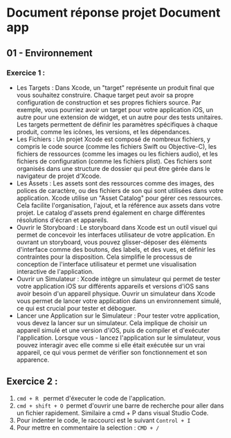 # Document réponse projet Document app

## 01 - Environnement

### Exercice 1 : 

- Les Targets : Dans Xcode, un "target" représente un produit final que vous souhaitez construire. Chaque target peut avoir sa propre configuration de construction et ses propres fichiers source. Par exemple, vous pourriez avoir un target pour votre application iOS, un autre pour une extension de widget, et un autre pour des tests unitaires. Les targets permettent de définir les paramètres spécifiques à chaque produit, comme les icônes, les versions, et les dépendances.
- Les Fichiers : Un projet Xcode est composé de nombreux fichiers, y compris le code source (comme les fichiers Swift ou Objective-C), les fichiers de ressources (comme les images ou les fichiers audio), et les fichiers de configuration (comme les fichiers plist). Ces fichiers sont organisés dans une structure de dossier qui peut être gérée dans le navigateur de projet d’Xcode.
- Les Assets : Les assets sont des ressources comme des images, des polices de caractère, ou des fichiers de son qui sont utilisées dans votre application. Xcode utilise un "Asset Catalog" pour gérer ces ressources. Cela facilite l'organisation, l'ajout, et la référence aux assets dans votre projet. Le catalog d'assets prend également en charge différentes résolutions d'écran et appareils.
- Ouvrir le Storyboard : Le storyboard dans Xcode est un outil visuel qui permet de concevoir les interfaces utilisateur de votre application. En ouvrant un storyboard, vous pouvez glisser-déposer des éléments d'interface comme des boutons, des labels, et des vues, et définir les contraintes pour la disposition. Cela simplifie le processus de conception de l'interface utilisateur et permet une visualisation interactive de l'application.
- Ouvrir un Simulateur : Xcode intègre un simulateur qui permet de tester votre application iOS sur différents appareils et versions d'iOS sans avoir besoin d'un appareil physique. Ouvrir un simulateur dans Xcode vous permet de lancer votre application dans un environnement simulé, ce qui est crucial pour tester et déboguer.
- Lancer une Application sur le Simulateur : Pour tester votre application, vous devez la lancer sur un simulateur. Cela implique de choisir un appareil simulé et une version d'iOS, puis de compiler et d'exécuter l'application. Lorsque vous - lancez l'application sur le simulateur, vous pouvez interagir avec elle comme si elle était exécutée sur un vrai appareil, ce qui vous permet de vérifier son fonctionnement et son apparence.

## Exercice 2 : 
1. ```cmd + R ``` permet d'éxecuter le code de l'application.
2.  ```cmd + shift + O ```permet d'ouvrir une barre de recherche pour aller dans un fichier rapidement. Similaire a cmd + P dans visual Studio Code.
3. Pour indenter le code, le raccourci est le suivant ``` Control + I ```
4. Pour mettre en commentaire la selection : ```CMD + /```
